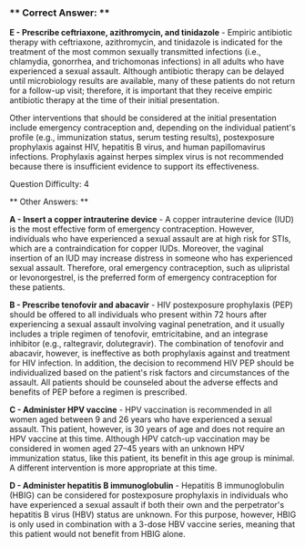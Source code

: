 ### ** Correct Answer: **

**E - Prescribe ceftriaxone, azithromycin, and tinidazole** - Empiric antibiotic therapy with ceftriaxone, azithromycin, and tinidazole is indicated for the treatment of the most common sexually transmitted infections (i.e., chlamydia, gonorrhea, and trichomonas infections) in all adults who have experienced a sexual assault. Although antibiotic therapy can be delayed until microbiology results are available, many of these patients do not return for a follow-up visit; therefore, it is important that they receive empiric antibiotic therapy at the time of their initial presentation.

Other interventions that should be considered at the initial presentation include emergency contraception and, depending on the individual patient's profile (e.g., immunization status, serum testing results), postexposure prophylaxis against HIV, hepatitis B virus, and human papillomavirus infections. Prophylaxis against herpes simplex virus is not recommended because there is insufficient evidence to support its effectiveness.

Question Difficulty: 4

** Other Answers: **

**A - Insert a copper intrauterine device** - A copper intrauterine device (IUD) is the most effective form of emergency contraception. However, individuals who have experienced a sexual assault are at high risk for STIs, which are a contraindication for copper IUDs. Moreover, the vaginal insertion of an IUD may increase distress in someone who has experienced sexual assault. Therefore, oral emergency contraception, such as ulipristal or levonorgestrel, is the preferred form of emergency contraception for these patients.

**B - Prescribe tenofovir and abacavir** - HIV postexposure prophylaxis (PEP) should be offered to all individuals who present within 72 hours after experiencing a sexual assault involving vaginal penetration, and it usually includes a triple regimen of tenofovir, emtricitabine, and an integrase inhibitor (e.g., raltegravir, dolutegravir). The combination of tenofovir and abacavir, however, is ineffective as both prophylaxis against and treatment for HIV infection. In addition, the decision to recommend HIV PEP should be individualized based on the patient's risk factors and circumstances of the assault. All patients should be counseled about the adverse effects and benefits of PEP before a regimen is prescribed.

**C - Administer HPV vaccine** - HPV vaccination is recommended in all women aged between 9 and 26 years who have experienced a sexual assault. This patient, however, is 30 years of age and does not require an HPV vaccine at this time. Although HPV catch-up vaccination may be considered in women aged 27–45 years with an unknown HPV immunization status, like this patient, its benefit in this age group is minimal. A different intervention is more appropriate at this time.

**D - Administer hepatitis B immunoglobulin** - Hepatitis B immunoglobulin (HBIG) can be considered for postexposure prophylaxis in individuals who have experienced a sexual assault if both their own and the perpetrator's hepatitis B virus (HBV) status are unknown. For this purpose, however, HBIG is only used in combination with a 3-dose HBV vaccine series, meaning that this patient would not benefit from HBIG alone.

